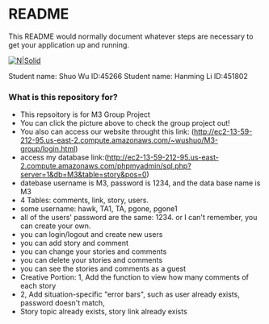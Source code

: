 # README #

This README would normally document whatever steps are necessary to get your application up and running.

[![N|Solid](http://www.freemake.com/blog/wp-content/uploads/2014/02/file-sharing-sites.jpg)](http://ec2-13-59-212-95.us-east-2.compute.amazonaws.com/~wushuo/M3-group/login.html)

Student name: Shuo Wu ID:45266
Student name: Hanming Li ID:451802
### What is this repository for? ###

  - This repsoitory is for M3 Group Project 
  - You can click the picture above to check the group project out!
  - You also can access our website throught this link: (http://ec2-13-59-212-95.us-east-2.compute.amazonaws.com/~wushuo/M3-group/login.html)
  - access my database link:(http://ec2-13-59-212-95.us-east-2.compute.amazonaws.com/phpmyadmin/sql.php?server=1&db=M3&table=story&pos=0)
  - datebase username is M3, password is 1234, and the data base name is M3
  - 4 Tables: comments, link, story, users.
  - some username: hawk, TA1, TA, pgone, pgone1
  - all of the users' password are the same: 1234. or I can't remember, you can create your own.
  - you can login/logout and create new users
  - you can add story and comment
  - you can change your stories and comments
  - you can delete your stories and comments
  - you can see the stories and comments as a guest 
  - Creative Portion: 1, Add the function to view how many comments of each story
  - 2, Add situation-specific "error bars", such as user already exists, password doesn't match,
  - Story topic already exists, story link already exists
